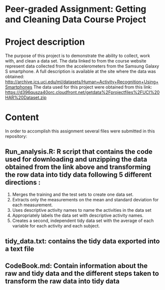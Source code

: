 # Peer-graded Assignment: Getting and Cleaning Data Course Project

# Project description

The purpose of this project is to demonstrate the ability to collect, work with, and clean a data set.
The data linked to from the course website represent data collected from the accelerometers from the Samsung Galaxy S smartphone. A full description is available at the site where the data was obtained: http://archive.ics.uci.edu/ml/datasets/Human+Activity+Recognition+Using+Smartphones
The data used for this project were obtained from this link: https://d396qusza40orc.cloudfront.net/getdata%2Fprojectfiles%2FUCI%20HAR%20Dataset.zip

# Content

In order to accomplish this assignment several files were submitted in this repository:

## Run_analysis.R: R script that contains the code used for downloading and unzipping the data obtained from the link above and transforming the row data into tidy data following 5 different directions :
1. Merges the training and the test sets to create one data set.
2. Extracts only the measurements on the mean and standard deviation for each measurement.
3. Uses descriptive activity names to name the activities in the data set
4. Appropriately labels the data set with descriptive activity names.
5. Creates a second, independent tidy data set with the average of each variable for each activity and each subject.

## tidy_data.txt: contains the tidy data exported into a text file

## CodeBook.md: Contain information about the raw and tidy data and the different steps taken to transform the raw data into tidy data
